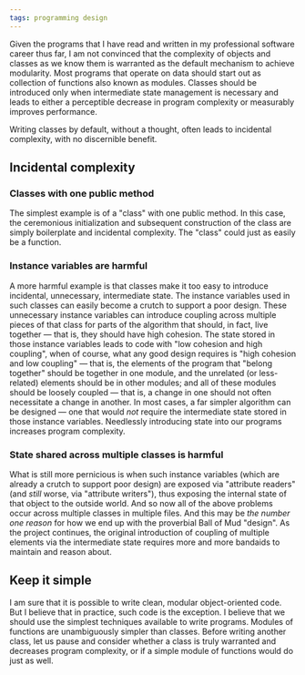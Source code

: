 ```yaml
---
tags: programming design
---
```


Given the programs that I have read and written in my professional software career thus far, I am not convinced that the complexity of objects and classes as we know them is warranted as the default mechanism to achieve modularity. Most programs that operate on data should start out as collection of functions also known as modules. Classes should be introduced only when intermediate state management is necessary and leads to either a perceptible decrease in program complexity or measurably improves performance.

Writing classes by default, without a thought, often leads to incidental complexity, with no discernible benefit.

## Incidental complexity

### Classes with one public method

The simplest example is of a "class" with one public method. In this case, the ceremonious initialization and subsequent construction of the class are simply boilerplate and incidental complexity. The "class" could just as easily be a function.

### Instance variables are harmful

A more harmful example is that classes make it too easy to introduce incidental, unnecessary, intermediate state. The instance variables used in such classes can easily become a crutch to support a poor design. These unnecessary instance variables can introduce coupling across multiple pieces of that class for parts of the algorithm that should, in fact, live together — that is, they should have high cohesion. The state stored in those instance variables leads to code with "low cohesion and high coupling", when of course, what any good design requires is "high cohesion and low coupling" — that is, the elements of the program that "belong together" should be together in one module, and the unrelated (or less-related) elements should be in other modules; and all of these modules should be loosely coupled — that is, a change in one should not often necessitate a change in another. In most cases, a far simpler algorithm can be designed — one that would _not_ require the intermediate state stored in those instance variables. Needlessly introducing state into our programs increases program complexity.

### State shared across multiple classes is harmful

What is still more pernicious is when such instance variables (which are already a crutch to support poor design) are exposed via "attribute readers" (and _still_ worse, via "attribute writers"), thus exposing the internal state of that object to the outside world. And so now all of the above problems occur across multiple classes in multiple files. And this may be _the number one reason_ for how we end up with the proverbial Ball of Mud "design". As the project continues, the original introduction of coupling of multiple elements via the intermediate state requires more and more bandaids to maintain and reason about.

## Keep it simple

I am sure that it is possible to write clean, modular object-oriented code. But I believe that in practice, such code is the exception. I believe that we should use the simplest techniques available to write programs. Modules of functions are unambiguously simpler than classes. Before writing another class, let us pause and consider whether a class is truly warranted and decreases program complexity, or if a simple module of functions would do just as well.
